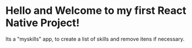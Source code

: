 # Hello and Welcome to my first React Native Project!

Its a "myskills" app, to create a list of skills and remove itens if necessary.
